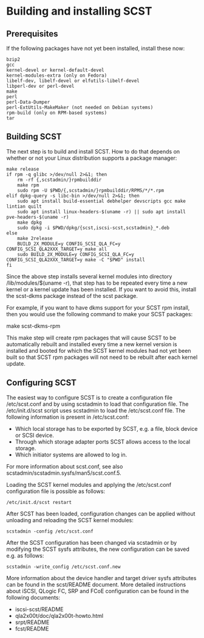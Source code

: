# Building and installing SCST

## Prerequisites

If the following packages have not yet been installed, install these now:

    bzip2
    gcc
    kernel-devel or kernel-default-devel
    kernel-modules-extra (only on Fedora)
    libelf-dev, libelf-devel or elfutils-libelf-devel
    libperl-dev or perl-devel
    make
    perl
    perl-Data-Dumper
    perl-ExtUtils-MakeMaker (not needed on Debian systems)
    rpm-build (only on RPM-based systems)
    tar

## Building SCST

The next step is to build and install SCST. How to do that depends on whether
or not your Linux distribution supports a package manager:

    make release
    if rpm -q glibc >/dev/null 2>&1; then
        rm -rf {,scstadmin/}rpmbuilddir
        make rpm
        sudo rpm -U $PWD/{,scstadmin/}rpmbuilddir/RPMS/*/*.rpm
    elif dpkg-query -s libc-bin >/dev/null 2>&1; then
        sudo apt install build-essential debhelper devscripts gcc make lintian quilt
        sudo apt install linux-headers-$(uname -r) || sudo apt install pve-headers-$(uname -r)
        make dpkg
        sudo dpkg -i $PWD/dpkg/{scst,iscsi-scst,scstadmin}_*.deb
    else
        make 2release
        BUILD_2X_MODULE=y CONFIG_SCSI_QLA_FC=y CONFIG_SCSI_QLA2XXX_TARGET=y make all
        sudo BUILD_2X_MODULE=y CONFIG_SCSI_QLA_FC=y CONFIG_SCSI_QLA2XXX_TARGET=y make -C "$PWD" install
    fi

Since the above step installs several kernel modules into directory
/lib/modules/$(uname -r), that step has to be repeated every time a new kernel
or a kernel update has been installed. If you want to avoid this, install the
scst-dkms package instead of the scst package.

For example, if you want to have dkms support for your SCST rpm install, then you would use the
following command to make your SCST packages:

make scst-dkms-rpm

This make step will create rpm packages that will cause SCST to be automatically rebuilt and installed every time a 
new kernel version is installed and booted for which the SCST kernel modules had not yet been built so that SCST
rpm packages will not need to be rebuilt after each kernel update.

## Configuring SCST

The easiest way to configure SCST is to create a configuration file
/etc/scst.conf and by using scstadmin to load that configuration file. The
/etc/init.d/scst script uses scstadmin to load the /etc/scst.conf file. The
following information is present in /etc/scst.conf:

* Which local storage has to be exported by SCST, e.g. a file, block device or
  SCSI device.
* Through which storage adapter ports SCST allows access to the local
  storage.
* Which initiator systems are allowed to log in.

For more information about scst.conf, see also
scstadmin/scstadmin.sysfs/man5/scst.conf.5.

Loading the SCST kernel modules and applying the /etc/scst.conf configuration
file is possible as follows:

    /etc/init.d/scst restart

After SCST has been loaded, configuration changes can be applied without
unloading and reloading the SCST kernel modules:

    scstadmin -config /etc/scst.conf

After the SCST configuration has been changed via scstadmin or by modifying the
SCST sysfs attributes, the new configuration can be saved e.g. as follows:

    scstadmin -write_config /etc/scst.conf.new

More information about the device handler and target driver sysfs attributes
can be found in the scst/README document. More detailed instructions about
iSCSI, QLogic FC, SRP and FCoE configuration can be found in the following
documents:

* iscsi-scst/README
* qla2x00t/doc/qla2x00t-howto.html
* srpt/README
* fcst/README
